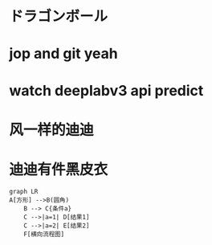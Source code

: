# ドラゴンボール
# jop and git yeah
# watch deeplabv3 api predict
# 风一样的迪迪
# 迪迪有件黑皮衣
```mermaid
graph LR
A[方形] -->B(圆角)
    B --> C{条件a}
    C -->|a=1| D[结果1]
    C -->|a=2| E[结果2]
    F[横向流程图]
```
